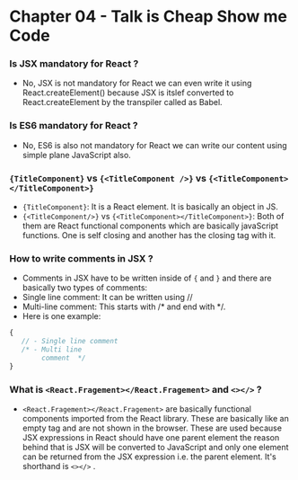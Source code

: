 # Chapter 04 - Talk is Cheap Show me Code

### Is JSX mandatory for React ? 
- No, JSX is not mandatory for React we can even write it using React.createElement() because JSX is itslef converted to React.createElement by the transpiler called as Babel.

### Is ES6 mandatory for React ? 
- No, ES6 is also not mandatory for React we can write our content using simple plane JavaScript also.

### `{TitleComponent}` vs `{<TitleComponent />}` vs `{<TitleComponent></TitleComponent>}`
- `{TitleComponent}`: It is a React element. It is basically an object in JS.
- `{<TitleComponent/>}` vs `{<TitleComponent></TitleComponent>}`: Both of them are React functional components which are basically javaScript functions. One is self closing and another has the closing tag with it.  

### How to write comments in JSX ? 
- Comments in JSX have to be written inside of `{` and `}` and there are basically two types of comments:
- Single line comment: It can be written using // 
- Multi-line comment: This starts with /* and end with */.
- Here is one example: 

 ```jsx
 {
    // - Single line comment
    /* - Multi line 
         comment  */
} 
 ```
 
### What is `<React.Fragement></React.Fragement>` and `<></>` ?
- `<React.Fragement></React.Fragement>` are basically functional components imported from the React library. These are basically like an empty tag and are not shown in the browser. These are used because JSX expressions in React should have one parent element the reason behind that is JSX will be converted to JavaScript and only one element can be returned from the JSX expression i.e. the parent element. It's shorthand is `<></>` .



